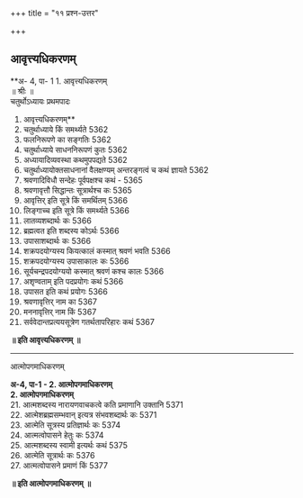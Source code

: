 +++
title = "११ प्रश्न-उत्तर"

+++


## आवृत्त्यधिकरणम्

**अ- 4, पा- 1 1. आवृत्त्यधिकरणम्  
॥ श्रीः ॥  
चतुर्थोऽध्यायः प्रथमपादः  
1. आवृत्त्यधिकरणम्**  
1. चतुर्थाध्याये किं समर्थ्यते 5362  
2. फलनिरूपणे का सङ्गतिः 5362  
3. चतुर्थाध्याये साधननिरूपणं कुतः 5362  
4. अध्यायादिव्यवस्था कथमुपपद्यते 5362  
5. चतुर्थाध्यायोक्तसाधनानां वैलक्षण्यम् अन्तरङ्गत्वं च कथं ज्ञायते 5362  
6. श्रवणादिविधौ सन्देहः पूर्वपक्षश्च कथं - 5365  
7. श्रवणावृत्तौ सिद्धान्तः सूत्रार्थश्च कः 5365  
8. आवृत्तिर् इति सूत्रे किं समर्थितम् 5366  
9. लिङ्गाच्च इति सूत्रे किं समर्थ्यते 5366  
10. लातव्यशब्दार्थः कः 5366  
11. ब्रह्मत्वत इति शब्दस्य कोऽर्थः 5366  
12. उपासाशब्दार्थः कः 5366  
13. शक्रपदयोग्यस्य कियत्कालं कस्मात् श्रवणं भवति 5366  
14. शक्रपदयोग्यस्य उपासाकालः कः 5366  
15. सूर्यचन्द्रपदयोग्ययो कस्मात् श्रवणं कश्च कालः 5366  
16. अशृण्वताम् इति पदप्रयोगः कथं 5366  
17. उपासत इति कथं प्रयोगः 5366  
18. श्रवणावृत्तिर् नाम का 5367  
19. मननावृत्तिर् नाम किं 5367  
20. सर्ववेदान्तप्रत्ययसूत्रेण गतर्थतापरिहारः कथं 5367

**॥ इति आवृत्त्यधिकरणम्** **॥**

------------------------------------------------------------------------

आत्मोपगमाधिकरणम्

**अ-4, पा-1 - 2. आत्मोपगमाधिकरणम्  
2. आत्मोपगमाधिकरणम्**  
21. आत्मशब्दस्य नारायणवाचकत्वे कति प्रमाणानि उक्तानि 5371  
22. आत्मेशब्रह्मसम्भवान् इत्यत्र संभवशब्दार्थः कः 5371  
23. आत्मेति सूत्रस्य प्रतिज्ञार्थः कः 5374  
24. आत्मत्वोपासने हेतुः कः 5374  
25. आत्मशब्दस्य स्वामी इत्यर्थः कथं 5375  
26. आत्मेति सूत्रार्थः कः 5376  
27. आत्मत्वोपासने प्रमाणं किं 5377

**॥ इति आत्मोपगमाधिकरणम्** **॥**

